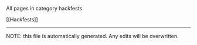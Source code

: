 All pages in category hackfests

[[Hackfests]] 

*****
NOTE: this file is automatically generated. Any edits will be overwritten.
